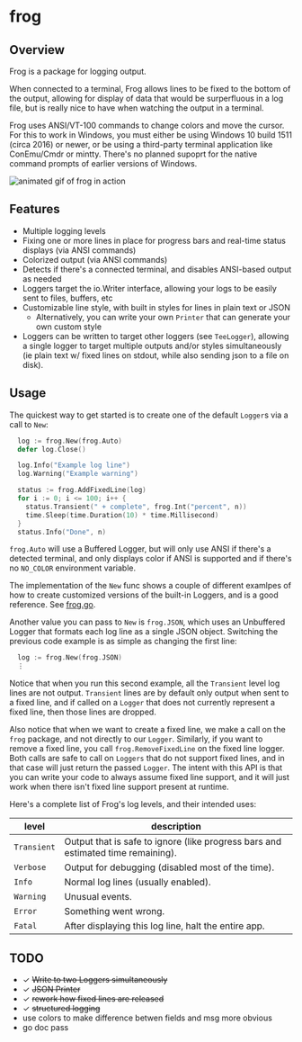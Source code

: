 # frog

## Overview

Frog is a package for logging output.

When connected to a terminal, Frog allows lines to be fixed to the bottom of the output, allowing for display of data that would be surperfluous in a log file, but is really nice to have when watching the output in a terminal.

Frog uses ANSI/VT-100 commands to change colors and move the cursor. For this to work in Windows, you must either be using Windows 10 build 1511 (circa 2016) or newer, or be using a third-party terminal application like ConEmu/Cmdr or mintty. There's no planned supoprt for the native command prompts of earlier versions of Windows.

![animated gif of frog in action](https://the.real.danbrakeley.com/github/frog-0.2.0-demo.gif)

## Features

- Multiple logging levels
- Fixing one or more lines in place for progress bars and real-time status displays (via ANSI commands)
- Colorized output (via ANSI commands)
- Detects if there's a connected terminal, and disables ANSI-based output as needed
- Loggers target the io.Writer interface, allowing your logs to be easily sent to files, buffers, etc
- Customizable line style, with built in styles for lines in plain text or JSON
  - Alternatively, you can write your own `Printer` that can generate your own custom style
- Loggers can be written to target other loggers (see `TeeLogger`), allowing a single logger to target multiple outputs and/or styles simultaneously (ie plain text w/ fixed lines on stdout, while also sending json to a file on disk).

## Usage

The quickest way to get started is to create one of the default `Logger`s via a call to `New`:

```go
  log := frog.New(frog.Auto)
  defer log.Close()

  log.Info("Example log line")
  log.Warning("Example warning")

  status := frog.AddFixedLine(log)
  for i := 0; i <= 100; i++ {
    status.Transient(" + complete", frog.Int("percent", n))
    time.Sleep(time.Duration(10) * time.Millisecond)
  }
  status.Info("Done", n)
```

`frog.Auto` will use a Buffered Logger, but will only use ANSI if there's a detected terminal, and only displays color if ANSI is supported and if there's no `NO_COLOR` environment variable.

The implementation of the `New` func shows a couple of different examlpes of how to create customized versions of the built-in Loggers, and is a good reference. See [frog.go](https://github.com/danbrakeley/frog/blob/master/frog.go#L20-L46).

Another value you can pass to `New` is `frog.JSON`, which uses an Unbuffered Logger that formats each log line as a single JSON object. Switching the previous code example is as simple as changing the first line:

```go
  log := frog.New(frog.JSON)
  ⋮
```

Notice that when you run this second example, all the `Transient` level log lines are not output. `Transient` lines are by default only output when sent to a fixed line, and if called on a `Logger` that does not currently represent a fixed line, then those lines are dropped.

Also notice that when we want to create a fixed line, we make a call on the `frog` package, and not directly to our `Logger`. Similarly, if you want to remove a fixed line, you call `frog.RemoveFixedLine` on the fixed line logger. Both calls are safe to call on `Loggers` that do not support fixed lines, and in that case will just return the passed `Logger`. The intent with this API is that you can write your code to always assume fixed line support, and it will just work when there isn't fixed line support present at runtime.

Here's a complete list of Frog's log levels, and their intended uses:

level | description
--- | ---
`Transient` | Output that is safe to ignore (like progress bars and estimated time remaining).
`Verbose` | Output for debugging (disabled most of the time).
`Info` | Normal log lines (usually enabled).
`Warning` | Unusual events.
`Error` | Something went wrong.
`Fatal` | After displaying this log line, halt the entire app.

## TODO

- ✓ ~~Write to two Loggers simultaneously~~
- ✓ ~~JSON Printer~~
- ✓ ~~rework how fixed lines are released~~
- ✓ ~~structured logging~~
- use colors to make difference betwen fields and msg more obvious
- go doc pass
